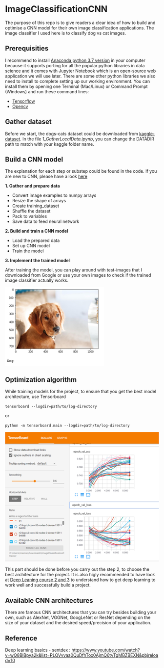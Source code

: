 # ImageClassificationCNN
The purpose of this repo is to give readers a clear idea of how to build and optimise a CNN model for their own image classification applications.
The image classifier I used here is to classify dog vs cat images.

## Prerequisities
I recommend to install [Anaconda python 3.7 version](https://www.anaconda.com/distribution/) in your computer because it supports porting for all the popular python libraries in data science and it comes with Jupyter Notebook which is an open-source web application  we will use later. There are some other python libraries we also need to install to complete setting up our working environment. 
You can install them by opening one Terminal (Mac/Linux) or Command Prompt (Windows) and run these command lines:
  - [Tensorflow](https://anaconda.org/conda-forge/tensorflow)
  - [Opencv](https://anaconda.org/conda-forge/opencv)
  

## Gather dataset
Before we start, the dogs-cats dataset could be downloaded from [kaggle-dataset](https://www.kaggle.com/c/dogs-vs-cats-redux-kernels-edition/data). In the file *1_GatherLocalData.ipynb*, you can change the DATADIR path to match with your kaggle folder name.

## Build a CNN model
The explanation for each step or substep could be found in the code. If you are new to CNN, please have a look [here](http://cs231n.github.io/)

**1. Gather and prepare data**
  - Convert image examples to numpy arrays
  - Resize the shape of arrays
  - Create training_dataset
  - Shuffle the dataset
  - Pack to variables 
  - Save data to feed neural network
  
**2. Build and train a CNN model**
  - Load the prepared data
  - Set up CNN model
  - Train the model

  
**3. Implement the trained model**

After training the model, you can play around with test-images that I downloaded from Google or use your own images to check if the trained image classifier actually works.

<img src="https://github.com/Khai8388/ImageClassificationCNN/blob/master/images/example_result.png" height="256" width="324">


## Optimization algorithm
While training models for the project, to ensure that you get the best model architecture, use Tensorboard
  
  `tensorboard --logdir=path/to/log-directory`
  
  or
  
  `python -m tensorboard.main --logdir=path/to/log-directory`
  
  <img src="https://github.com/Khai8388/ImageClassificationCNN/blob/master/images/Tensorboard.PNG">
  
This part should be done before you carry out the step 2, to choose the best architecture for the project. It is also higly recommended to have look at [Deep Leaning course 2 and 3](https://www.coursera.org/learn/deep-neural-network/home/welcome) to understand how to get deep learning to work well and successfully build a project.

## Available CNN architectures
There are famous CNN architectures that you can try besides building your own, such as AlexNet, VGGNet, GoogLeNet or ResNet depending on the size of your dataset and the desired speed/precision of your application.

## Reference
Deep learning basics - sentdex : https://www.youtube.com/watch?v=wQ8BIBpya2k&list=PLQVvvaa0QuDfhTox0AjmQ6tvTgMBZBEXN&pbjreload=10
